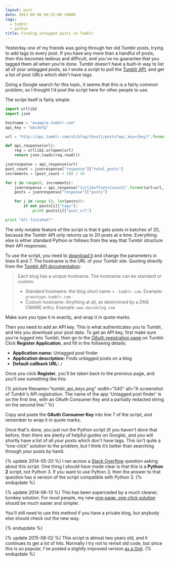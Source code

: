 ```yaml
---
layout: post
date: 2013-08-06 09:52:00 +0000
tags:
  - tumblr
  - python
title: Finding untagged posts on Tumblr
---
```


Yesterday one of my friends was going through her old Tumblr posts, trying to add tags to every post. If you have any more than a handful of posts, then this becomes tedious and difficult, and you've no guarantee that you tagged them all when you're done. Tumblr doesn't have a built-in way to list all of your untagged posts, so I wrote a script to poll the [Tumblr API][api], and get a list of post URLs which didn't have tags.

Doing a Google search for this topic, it seems that this is a fairly common problem, so I thought I'd post the script here for other people to use.

The script itself is fairly simple:

```python
import urllib2
import json

hostname = "example.tumblr.com"
api_key = "abcdefg"

url = "http://api.tumblr.com/v2/blog/{host}/posts?api_key={key}".format(host=hostname, key=api_key)

def api_response(url):
    req = urllib2.urlopen(url)
    return json.loads(req.read())

jsonresponse = api_response(url)
post_count = jsonresponse["response"]["total_posts"]
increments = (post_count + 20) / 20

for i in range(0, increments):
    jsonresponse = api_response("{url}&offset={count}".format(url=url, count=i * 20))
    posts = jsonresponse["response"]["posts"]

    for i in range (0, len(posts)):
        if not posts[i]["tags"]:
            print posts[i]["post_url"]

print "All finished!"
```

The only notable feature of the script is that it gets posts in batches of 20, because the Tumblr API only returns up to 20 posts at a time. Everything else is either standard Python or follows from the way that Tumblr structure their API responses.

To use the script, you need to [download it](/files/2013/find_untagged_posts.py) and change the parameters in lines 6 and&nbsp;7. The hostname is the URL of your Tumblr site. Quoting directly from the [Tumblr API documentation][api]:

> Each blog has a unique hostname. The hostname can be standard or custom.
>
> * Standard hostname: the blog short name + `.tumblr.com`.
Example: `greentype.tumblr.com`
> * Custom hostname: Anything at all, as determined by a DNS CNAME entry.
Example: `www.davidslog.com`

Make sure you type it in exactly, and wrap it in quote marks.

Then you need to add an API key. This is what authenticates you to Tumblr, and lets you download your post data. To get an API key, first make sure you're logged into Tumblr, then go to the [OAuth registration page][oauth] on Tumblr. Click **Register Application**, and fill in the following details:

* **Application name:** Untagged post finder
* **Application description:** Finds untagged posts on a blog
* **Default callback URL:** `/`

Once you click **Register**, you'll be taken back to the previous page, and you'll see something like this:

{%
  picture
  filename="tumblr_api_keys.png"
  width="540"
  alt="A screenshot of Tumblr's API registration. The name of the app 'Untagged post finder' is on the first line, with an OAuth Consumer Key and a partially redacted string on the second line."
%}

Copy and paste the **OAuth Consumer Key** into line 7 of the script, and remember to wrap it in quote marks.

Once that's done, you just run the Python script (if you haven't done that before, then there are plenty of helpful guides on Google), and you will shortly have a list of all your posts which don't have tags. This isn't quite a “one-click” solution to the problem, but I think it’s better than searching through your posts by hand.

{% update 2014-05-20 %}
  I ran across a [Stack Overflow](http://stackoverflow.com/q/21743112) question asking about this script. One thing I should have made clear is that this is a **Python 2** script, not Python 3. If you want to use Python 3, then the answer to that question has a version of the script compatible with Python 3.
{% endupdate %}

{% update 2014-06-13 %}
  This has been superceded by a much cleaner, turnkey solution. For most people, my new [one-page, one-click solution][redux] should be much easier and simpler.

  You'll still need to use this method if you have a private blog, but anybody else should check out the new way.

  [redux]: /2014/untagged-tumblr-posts-redux/
{% endupdate %}

{% update 2015-08-02 %}
  This script is almost two years old, and it continues to get a lot of hits.
  Normally I try not to revisit old code, but since this is so popular, I've posted a slightly improved version [as a Gist](https://gist.github.com/alexwlchan/4502860fd9ff014dc178).
{% endupdate %}

[api]: https://www.tumblr.com/docs/en/api/v2#hostname
[oauth]: http://www.tumblr.com/oauth/apps